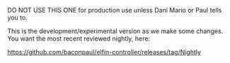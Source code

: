 DO NOT USE THIS ONE for production use unless Dani Mario or Paul
tells you to.

This is the development/experimental version as we make some changes.
You want the most recent reviewed nightly, here:

https://github.com/baconpaul/elfin-controller/releases/tag/Nightly

